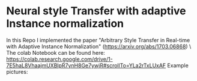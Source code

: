 # Neural style Transfer with adaptive Instance normalization

In this Repo I implemented the paper "Arbitrary Style Transfer in Real-time with Adaptive Instance Normalization" (https://arxiv.org/abs/1703.06868) \\
The colab Notebook can be found here: https://colab.research.google.com/drive/1-7E5haL8VhaajmUXBlpR7ynH8Ge7ywjR#scrollTo=YLa2rTxLUxAF
Example pictures:
